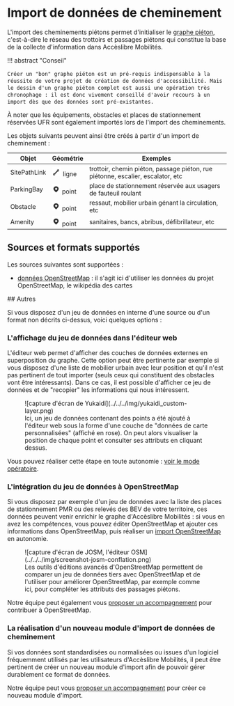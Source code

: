 # Import de données de cheminement

[point]: ../../../img/picto-point.png
[ligne]: ../../../img/picto-ligne.png
[surface]: ../../../img/picto-surface.png

L'import des cheminements piétons permet d'initialiser le [graphe piéton](../../web/graphe.md), c'est-à-dire le réseau des trottoirs et passages piétons qui constitue la base de la collecte d'information dans Accèslibre Mobilités.

!!! abstract "Conseil"

    Créer un "bon" graphe piéton est un pré-requis indispensable à la réussite de votre projet de création de données d'accessibilité. Mais le dessin d'un graphe piéton complet est aussi une opération très chronophage : il est donc vivement conseillé d'avoir recours à un import dès que des données sont pré-existantes.

À noter que les équipements, obstacles et places de stationnement réservées UFR sont également importés lors de l'import des cheminements.

Les objets suivants peuvent ainsi être créés à partir d'un import de cheminement :

| Objet        | Géométrie      | Exemples                                                                        |
| ------------ | -------------- | ------------------------------------------------------------------------------- |
| SitePathLink | ![ligne] ligne | trottoir, chemin piéton, passage piéton, rue piétonne, escalier, escalator, etc |
| ParkingBay   | ![point] point | place de stationnement réservée aux usagers de fauteuil roulant                 |
| Obstacle     | ![point] point | ressaut, mobilier urbain génant la circulation, etc                             |
| Amenity      | ![point] point | sanitaires, bancs, abribus, défibrillateur, etc                                 |

## Sources et formats supportés

Les sources suivantes sont supportées :

- [données OpenStreetMap](imports-cheminement-osm.md) : il s'agit ici d'utiliser les données du projet OpenStreetMap, le wikipédia des cartes

## Autres

Si vous disposez d'un jeu de données en interne d'une source ou d'un format non décrits ci-dessus, voici quelques options :

### L'affichage du jeu de données dans l'éditeur web

L'éditeur web permet d'afficher des couches de données externes en superposition du graphe. Cette option peut être pertinente par exemple si vous disposez d'une liste de mobilier urbain avec leur position et qu'il n'est pas pertinent de tout importer (seuls ceux qui constituent des obstacles vont être intéressants).
Dans ce cas, il est possible d'afficher ce jeu de données et de "recopier" les informations qui nous intéressent.

<figure markdown>
  ![capture d'écran de Yukaidi](../../../img/yukaidi_custom-layer.png)
  <figcaption>Ici, un jeu de données contenant des points a été ajouté à l'éditeur web sous la forme d'une couche de "données de carte personnalisées" (affiché en rose). On peut alors visualiser la position de chaque point et consulter ses attributs en cliquant dessus.</figcaption>
</figure>

Vous pouvez réaliser cette étape en toute autonomie : [voir le mode opératoire](../../web/astuces.md/#afficher-des-donnees-tierces).


### L'intégration du jeu de données à OpenStreetMap

Si vous disposez par exemple d'un jeu de données avec la liste des places de stationnement PMR ou des relevés des BEV de votre territoire, ces données peuvent venir enrichir le graphe d'Accèslibre Mobilités : si vous en avez les compétences, vous pouvez éditer OpenStreetMap et ajouter ces informations dans OpenStreetMap, puis réaliser un [import OpenStreetMap](imports-cheminement-osm.md) en autonomie.

<figure markdown>
  ![capture d'écran de JOSM, l'éditeur OSM](../../../img/screenshot-josm-conflation.png)
  <figcaption>Les outils d'éditions avancés d'OpenStreetMap permettent de comparer un jeu de données tiers avec OpenStreetMap et de l'utiliser pour améliorer OpenStreetMap, par exemple comme ici, pour compléter les attributs des passages piétons.</figcaption>
</figure>

Notre équipe peut également vous [proposer un accompagnement](../../../contact.md) pour contribuer à OpenStreetMap.

### La réalisation d'un nouveau module d'import de données de cheminement

Si vos données sont standardisées ou normalisées ou issues d'un logiciel fréquemment utilisés par les utilisateurs d'Accèslibre Mobilités, il peut être pertinent de créer un nouveau module d'import afin de pouvoir gérer durablement ce format de données.

Notre équipe peut vous [proposer un accompagnement](../../../contact.md) pour créer ce nouveau module d'import.
